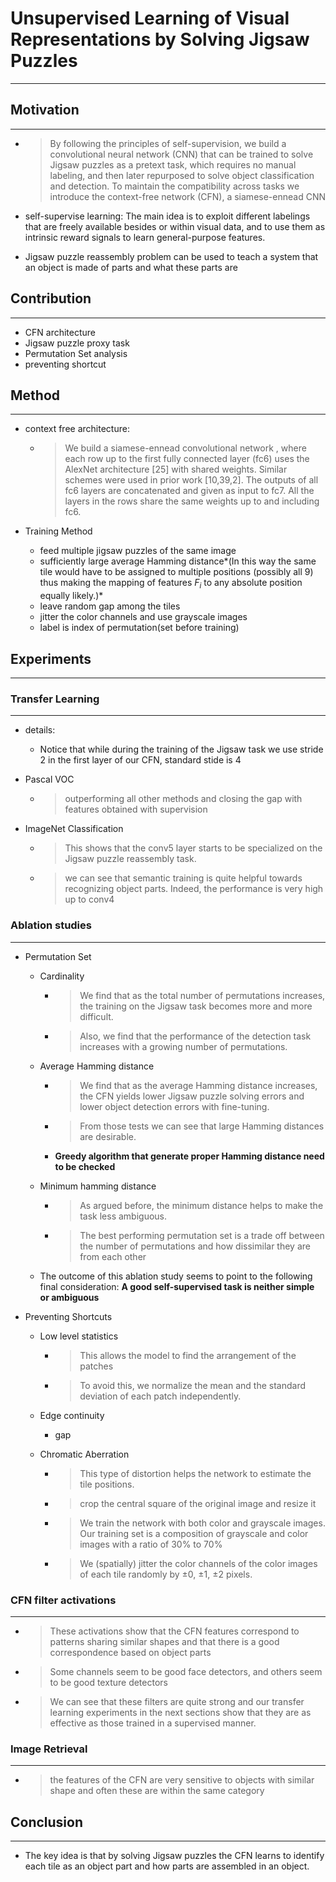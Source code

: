 # Unsupervised Learning of Visual Representations by Solving Jigsaw Puzzles

***

## Motivation

***

* > By following the principles of self-supervision, we build a convolutional neural network (CNN) that can be trained to solve Jigsaw puzzles as a pretext task, which requires no manual labeling, and then later repurposed to solve object classification and detection. To maintain the compatibility across tasks we introduce the context-free network (CFN), a siamese-ennead CNN

* self-supervise learning: The main idea is to exploit different labelings that are freely available besides or within visual data, and to use them as intrinsic reward signals to learn general-purpose features. 

* Jigsaw puzzle reassembly problem can be used to teach a system that
  an object is made of parts and what these parts are

## Contribution

***

* CFN architecture
* Jigsaw puzzle proxy task
* Permutation Set analysis
* preventing shortcut 



## Method

***

* context free architecture:

  * > We build a siamese-ennead convolutional network , where each row up to the first fully connected layer (fc6) uses the AlexNet architecture [25] with shared weights. Similar schemes were used in prior work [10,39,2]. The outputs of all fc6 layers are concatenated and given as input to fc7. All the layers in the rows share the same weights up to and including fc6.

* Training Method

  * feed multiple jigsaw puzzles of the same image
  * sufficiently large average Hamming distance*(In this way the same tile would have to be assigned to multiple positions (possibly all 9) thus making the mapping of features $F_i$ to any absolute position equally likely.)*
  * leave random gap among the tiles
  * jitter the color channels and use grayscale images
  * label is index of permutation(set before training)

## Experiments

***

### Transfer Learning

***

* details:

  * Notice that while during the training of the Jigsaw task we use stride 2 in the first layer of our CFN, standard stide is 4

* Pascal VOC

  * > outperforming all other methods and closing the gap with features obtained with supervision

* ImageNet Classification

  * > This shows that the conv5 layer starts to be specialized on the Jigsaw puzzle reassembly task.

  * > we can see that semantic training is quite helpful towards recognizing object parts. Indeed, the performance is very high up to conv4

### Ablation studies

***

* Permutation Set

  * Cardinality

    * > We find that as the total number of permutations increases, the training on the Jigsaw task becomes more and more difficult.

    * > Also, we find that the performance of the detection task increases with a growing number of permutations.

  * Average Hamming distance

    * > We find that as the average Hamming distance increases, the CFN yields lower Jigsaw puzzle solving errors and lower object detection errors with fine-tuning.

    * > From those tests we can see that large Hamming distances are desirable.

    * **Greedy algorithm that generate proper Hamming distance need to be checked**

  * Minimum hamming distance

    * > As argued before, the minimum distance helps to make the task less ambiguous.

    * > The best performing permutation set is a trade off between the number of permutations and how dissimilar they are from each other

  * The outcome of this ablation study seems to point to the following final consideration: **A good self-supervised task is neither simple or ambiguous**

* Preventing Shortcuts

  * Low level statistics

    * > This allows the model to find the arrangement of the patches

    * > To avoid this, we normalize the mean and the standard deviation of each patch independently.

  * Edge continuity

    * gap

  * Chromatic Aberration

    * > This type of distortion helps the network to estimate the tile positions. 

    * > crop the central square of the original image and resize it

    * > We train the network with both color and grayscale images. Our training set is a composition of grayscale and color images with a ratio of 30% to 70%

    * > We (spatially) jitter the color channels of the color images of each tile randomly by ±0, ±1, ±2 pixels.

### CFN filter activations

***

* > These activations show that the CFN features correspond to patterns sharing similar shapes and that there is a good correspondence based on object parts 

* > Some channels seem to be good face detectors, and others seem to be good texture detectors

* > We can see that these filters are quite strong and our transfer learning experiments in the next sections show that they are as effective as those trained in a supervised manner.

### Image Retrieval

***

* > the features of the CFN are very sensitive to objects with similar shape and often these are within the same category

## Conclusion

***

* The key idea is that by solving Jigsaw puzzles the CFN learns to identify each tile as an object part and how parts are assembled in an object.